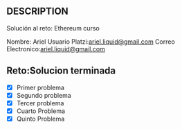 ## DESCRIPTION

Solución al reto: Ethereum curso

Nombre: Ariel
Usuario Platzi:ariel.liquid@gmail.com
Correo Electronico:ariel.liquid@gmail.com

## Reto:Solucion terminada

- [x] Primer problema
- [x] Segundo problema
- [x] Tercer problema
- [x] Cuarto Problema
- [x] Quinto Problema
